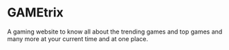 # GAMEtrix
A gaming website to know all about the trending games and top games and many more at your current time and at one place.  
